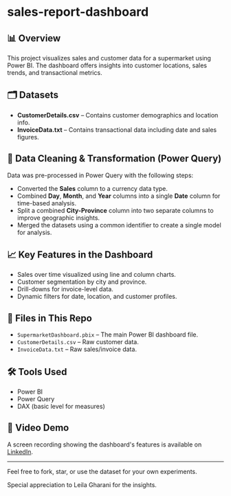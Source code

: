 # sales-report-dashboard

## 📊 Overview
This project visualizes sales and customer data for a supermarket using Power BI. The dashboard offers insights into customer locations, sales trends, and transactional metrics.

## 🗂️ Datasets
- **CustomerDetails.csv** – Contains customer demographics and location info.
- **InvoiceData.txt** – Contains transactional data including date and sales figures.

## 🧹 Data Cleaning & Transformation (Power Query)
Data was pre-processed in Power Query with the following steps:
- Converted the **Sales** column to a currency data type.
- Combined **Day**, **Month**, and **Year** columns into a single **Date** column for time-based analysis.
- Split a combined **City-Province** column into two separate columns to improve geographic insights.
- Merged the datasets using a common identifier to create a single model for analysis.

## 📈 Key Features in the Dashboard
- Sales over time visualized using line and column charts.
- Customer segmentation by city and province.
- Drill-downs for invoice-level data.
- Dynamic filters for date, location, and customer profiles.

## 📁 Files in This Repo
- `SupermarketDashboard.pbix` – The main Power BI dashboard file.
- `CustomerDetails.csv` – Raw customer data.
- `InvoiceData.txt` – Raw sales/invoice data.

## 🛠 Tools Used
- Power BI
- Power Query
- DAX (basic level for measures)

## 🔗 Video Demo
A screen recording showing the dashboard's features is available on [LinkedIn](https://www.linkedin.com/your-post-url-here).

---

Feel free to fork, star, or use the dataset for your own experiments.

Special appreciation to Leila Gharani for the insights.

